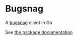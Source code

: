 # Bugsnag

A [bugsnag](http://bugsnag.com) client in Go

See [the package documentation](https://godoc.org/github.com/mattetti/bugsnag-go)
